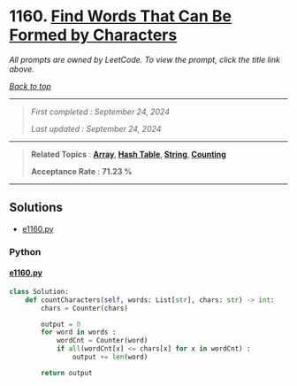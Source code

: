 # 1160. [Find Words That Can Be Formed by Characters](<https://leetcode.com/problems/find-words-that-can-be-formed-by-characters>)

*All prompts are owned by LeetCode. To view the prompt, click the title link above.*

*[Back to top](<../README.md>)*

------

> *First completed : September 24, 2024*
>
> *Last updated : September 24, 2024*

------

> **Related Topics** : **[Array](<by_topic/Array.md>), [Hash Table](<by_topic/Hash Table.md>), [String](<by_topic/String.md>), [Counting](<by_topic/Counting.md>)**
>
> **Acceptance Rate** : **71.23 %**

------

## Solutions

- [e1160.py](<../my-submissions/e1160.py>)
### Python
#### [e1160.py](<../my-submissions/e1160.py>)
```Python
class Solution:
    def countCharacters(self, words: List[str], chars: str) -> int:
        chars = Counter(chars)

        output = 0
        for word in words :
            wordCnt = Counter(word)
            if all(wordCnt[x] <= chars[x] for x in wordCnt) :
                output += len(word)

        return output

```


